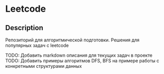 # Leetcode

## Description
Репозиторий для алгоритмической подготовки. Решения для популярных задач с leetcode

TODO: Добавить markdown описания для текущих задач в проекте
TODO: Добавить примеры алгоритмов DFS, BFS на примере работы с конкретными структурами данных